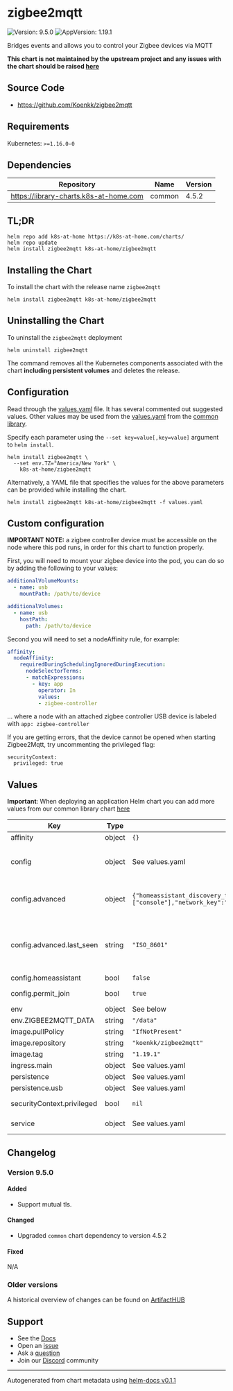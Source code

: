 # zigbee2mqtt

![Version: 9.5.0](https://img.shields.io/badge/Version-9.5.0-informational?style=flat-square) ![AppVersion: 1.19.1](https://img.shields.io/badge/AppVersion-1.19.1-informational?style=flat-square)

Bridges events and allows you to control your Zigbee devices via MQTT

**This chart is not maintained by the upstream project and any issues with the chart should be raised [here](https://github.com/k8s-at-home/charts/issues/new/choose)**

## Source Code

* <https://github.com/Koenkk/zigbee2mqtt>

## Requirements

Kubernetes: `>=1.16.0-0`

## Dependencies

| Repository | Name | Version |
|------------|------|---------|
| https://library-charts.k8s-at-home.com | common | 4.5.2 |

## TL;DR

```console
helm repo add k8s-at-home https://k8s-at-home.com/charts/
helm repo update
helm install zigbee2mqtt k8s-at-home/zigbee2mqtt
```

## Installing the Chart

To install the chart with the release name `zigbee2mqtt`

```console
helm install zigbee2mqtt k8s-at-home/zigbee2mqtt
```

## Uninstalling the Chart

To uninstall the `zigbee2mqtt` deployment

```console
helm uninstall zigbee2mqtt
```

The command removes all the Kubernetes components associated with the chart **including persistent volumes** and deletes the release.

## Configuration

Read through the [values.yaml](./values.yaml) file. It has several commented out suggested values.
Other values may be used from the [values.yaml](https://github.com/k8s-at-home/library-charts/tree/main/charts/stable/common/values.yaml) from the [common library](https://github.com/k8s-at-home/library-charts/tree/main/charts/stable/common).

Specify each parameter using the `--set key=value[,key=value]` argument to `helm install`.

```console
helm install zigbee2mqtt \
  --set env.TZ="America/New York" \
    k8s-at-home/zigbee2mqtt
```

Alternatively, a YAML file that specifies the values for the above parameters can be provided while installing the chart.

```console
helm install zigbee2mqtt k8s-at-home/zigbee2mqtt -f values.yaml
```

## Custom configuration

**IMPORTANT NOTE:** a zigbee controller device must be accessible on the node where this pod runs, in order for this chart to function properly.

First, you will need to mount your zigbee device into the pod, you can do so by adding the following to your values:

```yaml
additionalVolumeMounts:
  - name: usb
    mountPath: /path/to/device

additionalVolumes:
  - name: usb
    hostPath:
      path: /path/to/device
```

Second you will need to set a nodeAffinity rule, for example:

```yaml
affinity:
  nodeAffinity:
    requiredDuringSchedulingIgnoredDuringExecution:
      nodeSelectorTerms:
      - matchExpressions:
        - key: app
          operator: In
          values:
          - zigbee-controller
```

... where a node with an attached zigbee controller USB device is labeled with `app: zigbee-controller`

If you are getting errors, that the device cannot be opened when starting Zigbee2Mqtt, try uncommenting the privileged flag:

```
securityContext:
  privileged: true
```

## Values

**Important**: When deploying an application Helm chart you can add more values from our common library chart [here](https://github.com/k8s-at-home/library-charts/tree/main/charts/stable/common)

| Key | Type | Default | Description |
|-----|------|---------|-------------|
| affinity | object | `{}` | Affinity constraint rules to place the Pod on a specific node. [[ref]](https://kubernetes.io/docs/concepts/scheduling-eviction/assign-pod-node/#affinity-and-anti-affinity) |
| config | object | See values.yaml | zigbee2mqtt configuration settings. This will be copied into the container's persistent storage at first run only. Further configuration should be done in the application itself! See [project documentation](https://www.zigbee2mqtt.io/information/configuration.html) for more information. |
| config.advanced | object | `{"homeassistant_discovery_topic":"homeassistant","homeassistant_status_topic":"homeassistant/status","last_seen":"ISO_8601","log_level":"info","log_output":["console"],"network_key":"GENERATE"}` |  port: /dev/serial/by-id/usb-dresden_elektronik_ingenieurtechnik_GmbH_ConBee_II_DE2400981-if00 Optional: adapter type, not needed unless you are experiencing problems (options: zstack, deconz) adapter: deconz |
| config.advanced.last_seen | string | `"ISO_8601"` |  default: 11 channel: 11 Optional: Baudrate for serial port (default: 115200 for Z-Stack, 38400 for Deconz) baudrate: 38400 Optional: RTS / CTS Hardware Flow Control for serial port (default: false) rtscts: true Optional: Add a last_seen attribute to MQTT messages, contains date/time of last Zigbee message possible values are: disable (default), ISO_8601, ISO_8601_local, epoch (default: disable) |
| config.homeassistant | bool | `false` |  Home Assistant integration (MQTT discovery) |
| config.permit_join | bool | `true` |  WARNING: Disable this after all devices have been paired! (default: false) Note: this will be controllable in the UI |
| env | object | See below | environment variables. See [image docs](https://www.zigbee2mqtt.io/information/configuration.html#override-via-environment-variables) for more details. |
| env.ZIGBEE2MQTT_DATA | string | `"/data"` | Set the data folder for Zigbee2MQTT. |
| image.pullPolicy | string | `"IfNotPresent"` | image pull policy |
| image.repository | string | `"koenkk/zigbee2mqtt"` | image repository |
| image.tag | string | `"1.19.1"` | image tag |
| ingress.main | object | See values.yaml | Enable and configure ingress settings for the chart under this key. |
| persistence | object | See values.yaml | Configure persistence settings for the chart under this key. |
| persistence.usb | object | See values.yaml | Configure a hostPathMount to mount a USB device in the container. |
| securityContext.privileged | bool | `nil` | Privileged securityContext may be required if USB controller is accessed directly through the host machine |
| service | object | See values.yaml | Configures service settings for the chart. Normally this does not need to be modified. |

## Changelog

### Version 9.5.0

#### Added

* Support mutual tls.

#### Changed

* Upgraded `common` chart dependency to version 4.5.2

#### Fixed

N/A

### Older versions

A historical overview of changes can be found on [ArtifactHUB](https://artifacthub.io/packages/helm/k8s-at-home/zigbee2mqtt?modal=changelog)

## Support

- See the [Docs](https://docs.k8s-at-home.com/our-helm-charts/getting-started/)
- Open an [issue](https://github.com/k8s-at-home/charts/issues/new/choose)
- Ask a [question](https://github.com/k8s-at-home/organization/discussions)
- Join our [Discord](https://discord.gg/sTMX7Vh) community

----------------------------------------------
Autogenerated from chart metadata using [helm-docs v0.1.1](https://github.com/k8s-at-home/helm-docs/releases/v0.1.1)

